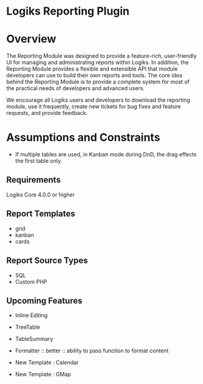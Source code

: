 Logiks Reporting Plugin
=======================

# Overview
The Reporting Module was designed to provide a feature-rich, user-friendly UI for managing and administrating reports within Logiks. In addition, the Reporting Module provides a flexible and extensible API that module developers can use to build their own reports and tools. The core idea behind the Reporting Module is to provide a complete system for most of the practical needs of developers and advanced users.

We encourage all Logiks users and developers to download the reporting module, use it frequently, create new tickets for bug fixes and feature requests, and provide feedback.

# Assumptions and Constraints
+ If multiple tables are used, in Kanban mode during DnD, the drag effects the first table only.


## Requirements
Logiks Core 4.0.0 or higher


## Report Templates
- grid
- kanban
- cards

## Report Source Types
- SQL
- Custom PHP



## Upcoming Features

- Inline Editing
- TreeTable
- TableSummary

- Formatter :: better :: ability to pass function to format content

- New Template : Calendar
- New Template : GMap
